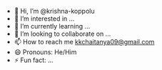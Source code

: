 - 👋 Hi, I’m @krishna-koppolu
- 👀 I’m interested in ...
- 🌱 I’m currently learning ...
- 💞️ I’m looking to collaborate on ...
- 📫 How to reach me kkchaitanya09@gmail.com
- 😄 Pronouns: He/Him
- ⚡ Fun fact: ...

<!---
krishna-koppolu/krishna-koppolu is a ✨ special ✨ repository because its `README.md` (this file) appears on your GitHub profile.
You can click the Preview link to take a look at your changes.
--->
